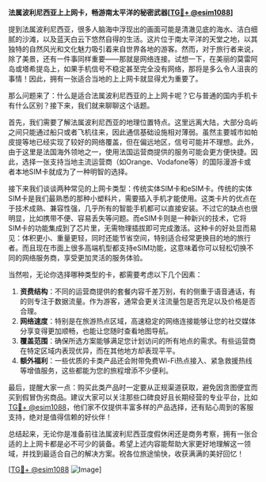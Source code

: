 **法属波利尼西亚上上网卡，畅游南太平洋的秘密武器[[TG💪+ @esim1088](https://t.me/s/esim1088)]**

提到法属波利尼西亚，很多人脑海中浮现出的画面可能是清澈见底的海水、洁白细腻的沙滩，以及蓝天白云下悠然自得的生活。这片位于南太平洋的天堂之地，以其独特的自然风光和文化魅力吸引着来自世界各地的游客。然而，对于旅行者来说，除了美景，还有一件事同样重要——那就是网络连接。试想一下，在美丽的莫雷阿岛或塔希提岛上，如果手机信号不稳定甚至完全没有网络，那将是多么令人沮丧的事情！因此，拥有一张适合当地的上上网卡就显得尤为重要了。

那么问题来了：什么是适合法属波利尼西亚的上上网卡呢？它与普通的国内手机卡有什么区别？接下来，我们就来聊聊这个话题。

首先，我们需要了解法属波利尼西亚的地理位置特点。这里远离大陆，大部分岛屿之间只能通过船只或者飞机往来，因此通信基础设施相对薄弱。虽然主要城市如帕皮提等地已经实现了较好的网络覆盖，但在偏远地区，信号可能并不理想。此外，由于这里是法国海外领地之一，使用法国运营商提供的服务可能会更方便快捷。因此，选择一张支持当地主流运营商（如Orange、Vodafone等）的国际漫游卡或者本地SIM卡就成为了一种明智的选择。

接下来我们谈谈两种常见的上网卡类型：传统实体SIM卡和eSIM卡。传统的实体SIM卡是我们最熟悉的那种小塑料片，需要插入手机才能使用。这类卡片的优点在于技术成熟、兼容性强，几乎所有的智能手机都可以直接安装。不过它的缺点也很明显，比如携带不便、容易丢失等问题。而eSIM卡则是一种新兴的技术，它将SIM卡的功能集成到了芯片里，无需物理插拔即可完成激活。这种卡的好处显而易见：体积更小、重量更轻，同时还能节省空间，特别适合经常更换目的地的旅行者。而且现在市面上很多高端机型都支持eSIM功能，这意味着你可以轻松切换不同的网络服务商，享受更加灵活的服务体验。

当然啦，无论你选择哪种类型的卡，都需要考虑以下几个因素：

1. **资费结构**：不同的运营商提供的套餐内容千差万别，有的侧重于语音通话，有的则专注于数据流量。作为游客，通常会更关注流量包是否充足以及价格是否合理。
2. **网络速度**：特别是在旅游热点区域，高速稳定的网络连接能够让您的社交媒体分享变得更加顺畅，也能让您随时查看地图导航。
3. **覆盖范围**：确保所选方案能够满足您计划访问的所有地点的需求。有些运营商在特定区域内表现优异，而在其他地方却表现平平。
4. **额外福利**：一些优质的卡类产品还会附带免费Wi-Fi热点接入、紧急救援热线等增值服务，这些都能为您的旅程增添不少便利。

最后，提醒大家一点：购买此类产品时一定要从正规渠道获取，避免因贪图便宜而买到假冒伪劣商品。建议大家可以关注那些口碑良好且长期经营的专业平台，比如[TG💪+ @esim1088](https://t.me/s/esim1088)，他们家不仅提供丰富多样的产品选择，还有贴心周到的客服支持，绝对是值得信赖的好伙伴！

总结起来，无论你是准备前往法属波利尼西亚度假休闲还是商务考察，拥有一张合适的上上网卡都是必不可少的装备。希望上述内容能帮助大家更好地理解这一领域，并找到最适合自己的解决方案。祝各位旅途愉快，收获满满的美好回忆！

[[TG💪+ @esim1088](https://t.me/s/esim1088) ![Image](https://i.postimg.cc/4NQfJmqS/Snipaste-2025-05-13-00-14-12.png)]